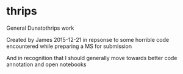 # thrips
General Dunatothrips work

Created by James 2015-12-21 in repsonse to some horrible code encountered while preparing a MS for submission

And in recognition that I should generally move towards better code annotation and open notebooks

